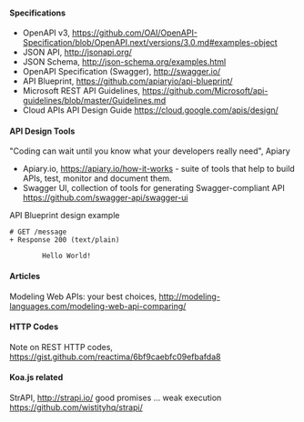 #### Specifications
* OpenAPI v3, https://github.com/OAI/OpenAPI-Specification/blob/OpenAPI.next/versions/3.0.md#examples-object
* JSON API, http://jsonapi.org/
* JSON Schema, http://json-schema.org/examples.html
* OpenAPI Specification (Swagger), http://swagger.io/
* API Blueprint, https://github.com/apiaryio/api-blueprint/ 
* Microsoft REST API Guidelines, https://github.com/Microsoft/api-guidelines/blob/master/Guidelines.md
* Cloud APIs API Design Guide https://cloud.google.com/apis/design/

#### API Design Tools
"Coding can wait until you know what your developers really need", Apiary
* Apiary.io, https://apiary.io/how-it-works - suite of tools that help to build APIs, test, monitor and document them.
* Swagger UI, collection of tools for generating Swagger-compliant API https://github.com/swagger-api/swagger-ui

API Blueprint design example
```apib
# GET /message
+ Response 200 (text/plain)

        Hello World!
```

#### Articles
Modeling Web APIs: your best choices, http://modeling-languages.com/modeling-web-api-comparing/

#### HTTP Codes
Note on REST HTTP codes, https://gist.github.com/reactima/6bf9caebfc09efbafda8

#### Koa.js related
StrAPI, http://strapi.io/ good promises ... weak execution
https://github.com/wistityhq/strapi/

